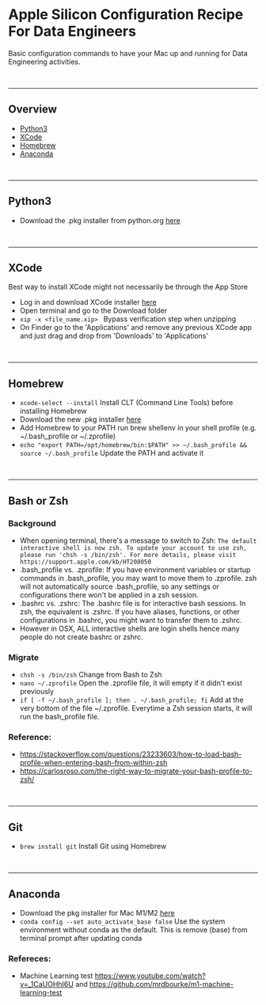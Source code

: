 # Apple Silicon Configuration Recipe For Data Engineers

Basic configuration commands to have your Mac up and running for Data Engineering activities.

<br />

<hr />

## Overview

* [Python3](#python3)
* [XCode](#xcode)
* [Homebrew](#homebrew)
* [Anaconda](#anaconda)

<br />

<hr />

## Python3
* Download the .pkg installer from python.org [here](https://www.python.org/downloads/) 

<br />

<hr />

## XCode

Best way to install XCode might not necessarily be through the App Store
* Log in and download XCode installer [here](https://developer.apple.com/download/all/?q=xcode)
* Open terminal and go to the Download folder
* `xip -x <file_name.xip> ` Bypass verification step when unzipping
* On Finder go to the 'Applications' and remove any previous XCode app and just drag and drop from 'Downloads' to 'Applications'

<br />

<hr />

## Homebrew

* `xcode-select --install` Install CLT (Command Line Tools) before installing Homebrew
* Download the new .pkg installer [here](https://github.com/Homebrew/brew/releases/latest)
* Add Homebrew to your PATH run brew shellenv in your shell profile (e.g. ~/.bash_profile or ~/.zprofile)
* `echo "export PATH=/opt/homebrew/bin:$PATH" >> ~/.bash_profile && source ~/.bash_profile` Update the PATH and activate it

<br />

<hr />

## Bash or Zsh

### Background
* When opening terminal, there's a message to switch to Zsh: `The default interactive shell is now zsh. To update your account to use zsh, please run 'chsh -s /bin/zsh'. For more details, please visit https://support.apple.com/kb/HT208050`
* .bash_profile vs. .zprofile: If you have environment variables or startup commands in .bash_profile, you may want to move them to .zprofile. zsh will not automatically source .bash_profile, so any settings or configurations there won't be applied in a zsh session.
* .bashrc vs. .zshrc: The .bashrc file is for interactive bash sessions. In zsh, the equivalent is .zshrc. If you have aliases, functions, or other configurations in .bashrc, you might want to transfer them to .zshrc.
* However in OSX, ALL interactive shells are login shells hence many people do not create bashrc or zshrc.

### Migrate
* `chsh -s /bin/zsh` Change from Bash to Zsh
* `nano ~/.zprofile` Open the .zprofile file, it will empty if it didn't exist previously
* `if [ -f ~/.bash_profile ]; then . ~/.bash_profile; fi` Add at the very bottom of the file ~/.zprofile. Everytime a Zsh session starts, it will run the bash_profile file.

### Reference:

* https://stackoverflow.com/questions/23233603/how-to-load-bash-profile-when-entering-bash-from-within-zsh
* https://carlosroso.com/the-right-way-to-migrate-your-bash-profile-to-zsh/

<br />

<hr />

## Git

* `brew install git` Install Git using Homebrew

<br />

<hr />

## Anaconda

* Download the pkg installer for Mac M1/M2 [here](https://www.anaconda.com/)
* `conda config --set auto_activate_base false` Use the system environment without conda as the default. This is remove (base) from terminal prompt after updating conda

### Refereces:
* Machine Learning test https://www.youtube.com/watch?v=_1CaUOHhI6U and https://github.com/mrdbourke/m1-machine-learning-test
